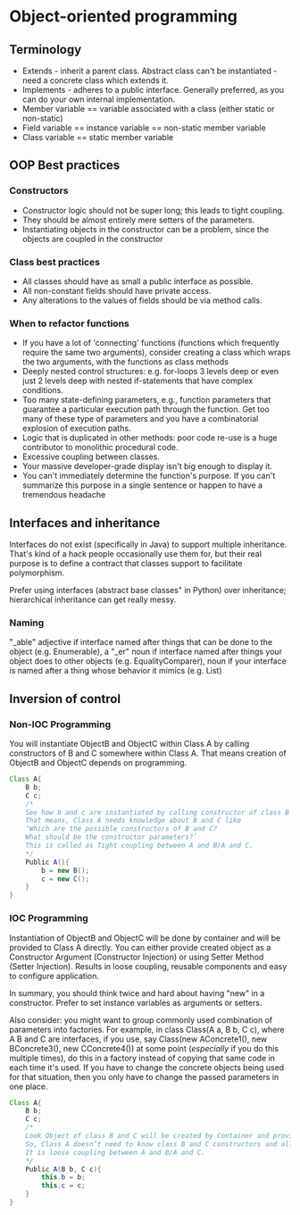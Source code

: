 Object-oriented programming
===========================

Terminology
-----------

- Extends - inherit a parent class. Abstract class can't be instantiated - need a concrete class which extends it.
- Implements - adheres to a public interface. Generally preferred, as you can do your own internal implementation.
- Member variable == variable associated with a class (either static or non-static)
- Field variable == instance variable == non-static member variable
- Class variable == static member variable

OOP Best practices
------------------

### Constructors

- Constructor logic should not be super long; this leads to tight coupling.
- They should be almost entirely mere setters of the parameters.
- Instantiating objects in the constructor can be a problem, since the objects are coupled in the constructor

### Class best practices

- All classes should have as small a public interface as possible.
- All non-constant fields should have private access.
- Any alterations to the values of fields should be via method calls.

### When to refactor functions

- If you have a lot of 'connecting' functions (functions which frequently require the same two arguments), consider creating a class which wraps the two arguments, with the functions as class methods
- Deeply nested control structures: e.g. for-loops 3 levels deep or even just 2 levels deep with nested if-statements that have complex conditions.
- Too many state-defining parameters, e.g., function parameters that guarantee a particular execution path through the function. Get too many of these type of parameters and you have a combinatorial explosion of execution paths.
- Logic that is duplicated in other methods: poor code re-use is a huge contributor to monolithic procedural code.
- Excessive coupling between classes.
- Your massive developer-grade display isn't big enough to display it.
- You can't immediately determine the function's purpose. If you can't summarize this purpose in a single sentence or happen to have a tremendous headache


Interfaces and inheritance
--------------------------

Interfaces do not exist (specifically in Java) to support multiple inheritance. That's kind of a hack people occasionally use them for, but their real purpose is to define a contract that classes support to facilitate polymorphism.

Prefer using interfaces (abstract base classes" in Python) over inheritance; hierarchical inheritance can get really messy.

### Naming

"_able" adjective if interface named after things that can be done to the object (e.g. Enumerable), a "_er" noun if interface named after things your object does to other objects (e.g. EqualityComparer), noun if your interface is named after a thing whose behavior it mimics (e.g. List<T>)


Inversion of control
--------------------

### Non-IOC Programming

You will instantiate ObjectB and ObjectC within Class A by calling constructors of B and C somewhere within Class A. That means creation of ObjectB and ObjectC depends on programming.

```java
Class A{
    B b;
    C c;
    /*
    See how b and c are instantiated by calling constructor of class B and C.
    That means, Class A needs knowledge about B and C like
    ‘Which are the possible constructors of B and C?
    What should be the constructor parameters?’
    This is called as Tight coupling between A and B/A and C.
    */
    Public A(){
        b = new B();
        c = new C();
    }
}
```

### IOC Programming

Instantiation of ObjectB and ObjectC will be done by container and will be provided to Class A directly. You can either provide created object as a Constructor Argument (Constructor Injection) or using Setter Method (Setter Injection). Results in loose coupling, reusable components and easy to configure application.

In summary, you should think twice and hard about having "new" in a constructor. Prefer to set instance variables as arguments or setters.

Also consider: you might want to group commonly used combination of parameters into factories. For example, in class Class(A a, B b, C c), where A B and C are interfaces, if you use, say Class(new AConcrete1(), new BConcrete3(), new CConcrete4()) at some point (_especially_ if you do this multiple times), do this in a factory instead of copying that same code in each time it's used. If you have to change the concrete objects being used for that situation, then you only have to change the passed parameters in one place.

```java
Class A{
    B b;
    C c;
    /*
    Look Object of class B and C will be created by Container and provided as Constructor argument.
    So, Class A doesn’t need to know class B and C constructors and all.
    It is loose coupling between A and B/A and C.
    */
    Public A(B b, C c){
        this.b = b;
        this.c = c;
    }
}
```
